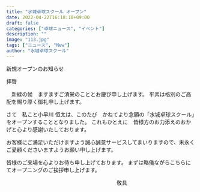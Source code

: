 ```yaml
---
title: "水城卓球スクール オープン"
date: 2022-04-22T16:18:18+09:00
draft: false
categories: ["卓球ニュース", "イベント"]
description: ""
image: "113.jpg"
tags: ["ニュース", "New"]
author: "水城卓球スクール"
---
```


新規オープンのお知らせ

拝啓

　新緑の候　ますますご清栄のこととお慶び申し上げます。
平素は格別のご高配を賜り厚く御礼申し上げます。

さて　私こと小早川 恒太は、このたび　かねてより念願の「水城卓球スクール」をオープンすることとなりました。
これもひとえに　皆様方のお力添えのおかげと心より感謝いたしております。

お客様にご満足いただけますよう誠心誠意サービスしてまいりますので、末永くご愛顧くださいますようお願い申し上げます。

皆様のご来場を心よりお待ち申し上げております。
まずは略儀ながらこちらにてオープニングのご挨拶申し上げます。

　　　　　　　　　　　　　　　　　　　　　敬具
